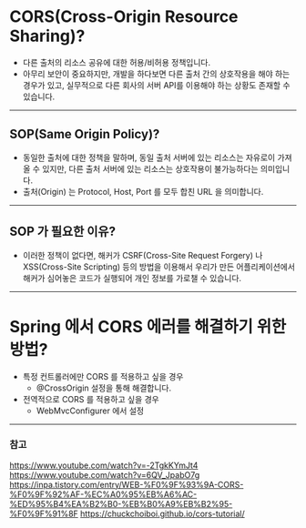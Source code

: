 # CORS(Cross-Origin Resource Sharing)?
- 다른 출처의 리소스 공유에 대한 허용/비허용 정책입니다.
- 아무리 보안이 중요하지만, 개발을 하다보면 다른 출처 간의 상호작용을 해야 하는 경우가 있고, 실무적으로 다른 회사의 서버 API를 이용해야 하는 상황도 존재할 수 있습니다.

---

## SOP(Same Origin Policy)?
- 동일한 출처에 대한 정책을 말하며, 동일 출처 서버에 있는 리소스는 자유로이 가져올 수 있지만, 다른 출처 서버에 있는 리소스는 상호작용이 불가능하다는 의미입니다.
- 출처(Origin) 는 Protocol, Host, Port 를 모두 합친 URL 을 의미합니다.

---

## SOP 가 필요한 이유?
- 이러한 정책이 없다면, 해커가 CSRF(Cross-Site Request Forgery) 나 XSS(Cross-Site Scripting) 등의 방법을 이용해서 우리가 만든 어플리케이션에서 해커가 심어놓은 코드가 실행되어 개인 정보를 가로챌 수 있습니다.

---

# Spring 에서 CORS 에러를 해결하기 위한 방법?
- 특정 컨트롤러에만 CORS 를 적용하고 싶을 경우
  - @CrossOrigin 설정을 통해 해결합니다.
- 전역적으로 CORS 를 적용하고 싶을 경우
  - WebMvcConfigurer 에서 설정

---


### 참고
https://www.youtube.com/watch?v=-2TgkKYmJt4  
https://www.youtube.com/watch?v=6QV_JpabO7g  
https://inpa.tistory.com/entry/WEB-%F0%9F%93%9A-CORS-%F0%9F%92%AF-%EC%A0%95%EB%A6%AC-%ED%95%B4%EA%B2%B0-%EB%B0%A9%EB%B2%95-%F0%9F%91%8F
https://chuckchoiboi.github.io/cors-tutorial/

